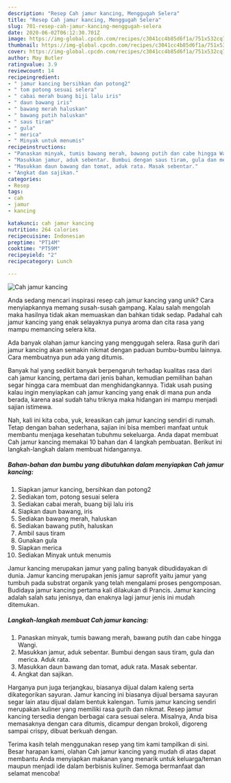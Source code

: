 ```yaml
---
description: "Resep Cah jamur kancing, Menggugah Selera"
title: "Resep Cah jamur kancing, Menggugah Selera"
slug: 701-resep-cah-jamur-kancing-menggugah-selera
date: 2020-06-02T06:12:30.701Z
image: https://img-global.cpcdn.com/recipes/c3041cc4b85d6f1a/751x532cq70/cah-jamur-kancing-foto-resep-utama.jpg
thumbnail: https://img-global.cpcdn.com/recipes/c3041cc4b85d6f1a/751x532cq70/cah-jamur-kancing-foto-resep-utama.jpg
cover: https://img-global.cpcdn.com/recipes/c3041cc4b85d6f1a/751x532cq70/cah-jamur-kancing-foto-resep-utama.jpg
author: May Butler
ratingvalue: 3.9
reviewcount: 14
recipeingredient:
- " jamur kancing bersihkan dan potong2"
- " tom potong sesuai selera"
- " cabai merah buang biji lalu iris"
- " daun bawang iris"
- " bawang merah haluskan"
- " bawang putih haluskan"
- " saus tiram"
- " gula"
- " merica"
- " Minyak untuk menumis"
recipeinstructions:
- "Panaskan minyak, tumis bawang merah, bawang putih dan cabe hingga Wangi."
- "Masukkan jamur, aduk sebentar. Bumbui dengan saus tiram, gula dan merica. Aduk rata."
- "Masukkan daun bawang dan tomat, aduk rata. Masak sebentar."
- "Angkat dan sajikan."
categories:
- Resep
tags:
- cah
- jamur
- kancing

katakunci: cah jamur kancing 
nutrition: 264 calories
recipecuisine: Indonesian
preptime: "PT14M"
cooktime: "PT59M"
recipeyield: "2"
recipecategory: Lunch

---
```



![Cah jamur kancing](https://img-global.cpcdn.com/recipes/c3041cc4b85d6f1a/751x532cq70/cah-jamur-kancing-foto-resep-utama.jpg)

Anda sedang mencari inspirasi resep cah jamur kancing yang unik? Cara menyiapkannya memang susah-susah gampang. Kalau salah mengolah maka hasilnya tidak akan memuaskan dan bahkan tidak sedap. Padahal cah jamur kancing yang enak selayaknya punya aroma dan cita rasa yang mampu memancing selera kita.

Ada banyak olahan jamur kancing yang menggugah selera. Rasa gurih dari jamur kancing akan semakin nikmat dengan paduan bumbu-bumbu lainnya. Cara membuatnya pun ada yang ditumis.

Banyak hal yang sedikit banyak berpengaruh terhadap kualitas rasa dari cah jamur kancing, pertama dari jenis bahan, kemudian pemilihan bahan segar hingga cara membuat dan menghidangkannya. Tidak usah pusing kalau ingin menyiapkan cah jamur kancing yang enak di mana pun anda berada, karena asal sudah tahu triknya maka hidangan ini mampu menjadi sajian istimewa.


Nah, kali ini kita coba, yuk, kreasikan cah jamur kancing sendiri di rumah. Tetap dengan bahan sederhana, sajian ini bisa memberi manfaat untuk membantu menjaga kesehatan tubuhmu sekeluarga. Anda dapat membuat Cah jamur kancing memakai 10 bahan dan 4 langkah pembuatan. Berikut ini langkah-langkah dalam membuat hidangannya.

<!--inarticleads1-->

##### Bahan-bahan dan bumbu yang dibutuhkan dalam menyiapkan Cah jamur kancing:

1. Siapkan  jamur kancing, bersihkan dan potong2
1. Sediakan  tom, potong sesuai selera
1. Sediakan  cabai merah, buang biji lalu iris
1. Siapkan  daun bawang, iris
1. Sediakan  bawang merah, haluskan
1. Sediakan  bawang putih, haluskan
1. Ambil  saus tiram
1. Gunakan  gula
1. Siapkan  merica
1. Sediakan  Minyak untuk menumis


Jamur kancing merupakan jamur yang paling banyak dibudidayakan di dunia. Jamur kancing merupakan jenis jamur saprofit yaitu jamur yang tumbuh pada substrat organik yang telah mengalami proses pengomposan. Budidaya jamur kancing pertama kali dilakukan di Prancis. Jamur kancing adalah salah satu jenisnya, dan enaknya lagi jamur jenis ini mudah ditemukan. 

<!--inarticleads2-->

##### Langkah-langkah membuat Cah jamur kancing:

1. Panaskan minyak, tumis bawang merah, bawang putih dan cabe hingga Wangi.
1. Masukkan jamur, aduk sebentar. Bumbui dengan saus tiram, gula dan merica. Aduk rata.
1. Masukkan daun bawang dan tomat, aduk rata. Masak sebentar.
1. Angkat dan sajikan.


Harganya pun juga terjangkau, biasanya dijual dalam kaleng serta dikategorikan sayuran. Jamur kancing ini biasanya dijual bersama sayuran segar lain atau dijual dalam bentuk kalengan. Tumis jamur kancing sendiri merupakan kuliner yang memiliki rasa gurih dan nikmat. Resep jamur kancing tersedia dengan berbagai cara sesuai selera. Misalnya, Anda bisa memasaknya dengan cara ditumis, dicampur dengan brokoli, digoreng sampai crispy, dibuat berkuah dengan. 

Terima kasih telah menggunakan resep yang tim kami tampilkan di sini. Besar harapan kami, olahan Cah jamur kancing yang mudah di atas dapat membantu Anda menyiapkan makanan yang menarik untuk keluarga/teman maupun menjadi ide dalam berbisnis kuliner. Semoga bermanfaat dan selamat mencoba!
